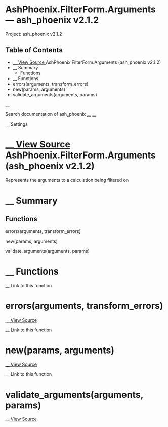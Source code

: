 # AshPhoenix.FilterForm.Arguments — ash_phoenix v2.1.2

Project: ash_phoenix v2.1.2

## Table of Contents

- [ __ View Source ](external_link) AshPhoenix.FilterForm.Arguments (ash_phoenix v2.1.2)
- __ Summary
  - Functions
- __ Functions
- errors(arguments, transform_errors)
- new(params, arguments)
- validate_arguments(arguments, params)

__

Search documentation of ash_phoenix __ __

__ Settings

#  [ __ View Source ](external_link) AshPhoenix.FilterForm.Arguments (ash_phoenix v2.1.2)

Represents the arguments to a calculation being filtered on

#  __ Summary

##  Functions

errors(arguments, transform_errors)

new(params, arguments)

validate_arguments(arguments, params)

#  __ Functions

__ Link to this function

# errors(arguments, transform_errors)

[ __ View Source ](external_link)

__ Link to this function

# new(params, arguments)

[ __ View Source ](external_link)

__ Link to this function

# validate_arguments(arguments, params)

[ __ View Source ](external_link)
